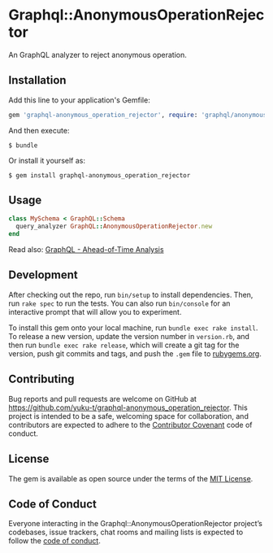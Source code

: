 # Graphql::AnonymousOperationRejector

An GraphQL analyzer to reject anonymous operation.

## Installation

Add this line to your application's Gemfile:

```ruby
gem 'graphql-anonymous_operation_rejector', require: 'graphql/anonymous_operation_rejector'
```

And then execute:

    $ bundle

Or install it yourself as:

    $ gem install graphql-anonymous_operation_rejector

## Usage

```rb
class MySchema < GraphQL::Schema
  query_analyzer GraphQL::AnonymousOperationRejector.new
end
```

Read also: [GraphQL - Ahead-of-Time Analysis](http://graphql-ruby.org/queries/analysis.html)

## Development

After checking out the repo, run `bin/setup` to install dependencies. Then, run `rake spec` to run the tests. You can also run `bin/console` for an interactive prompt that will allow you to experiment.

To install this gem onto your local machine, run `bundle exec rake install`. To release a new version, update the version number in `version.rb`, and then run `bundle exec rake release`, which will create a git tag for the version, push git commits and tags, and push the `.gem` file to [rubygems.org](https://rubygems.org).

## Contributing

Bug reports and pull requests are welcome on GitHub at https://github.com/yuku-t/graphql-anonymous_operation_rejector. This project is intended to be a safe, welcoming space for collaboration, and contributors are expected to adhere to the [Contributor Covenant](http://contributor-covenant.org) code of conduct.

## License

The gem is available as open source under the terms of the [MIT License](https://opensource.org/licenses/MIT).

## Code of Conduct

Everyone interacting in the Graphql::AnonymousOperationRejector project’s codebases, issue trackers, chat rooms and mailing lists is expected to follow the [code of conduct](https://github.com/yuku-t/graphql-anonymous_operation_rejector/blob/master/CODE_OF_CONDUCT.md).

